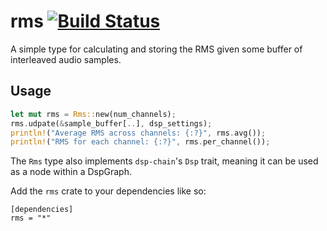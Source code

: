 # rms [![Build Status](https://travis-ci.org/RustAudio/rms.svg?branch=master)](https://travis-ci.org/RustAudio/rms)

A simple type for calculating and storing the RMS given some buffer of interleaved audio samples.


Usage
-----

```Rust
let mut rms = Rms::new(num_channels);
rms.udpate(&sample_buffer[..], dsp_settings);
println!("Average RMS across channels: {:?}", rms.avg());
println!("RMS for each channel: {:?}", rms.per_channel());
```

The `Rms` type also implements `dsp-chain`'s `Dsp` trait, meaning it can be used as a node within a DspGraph.

Add the `rms` crate to your dependencies like so:

```
[dependencies]
rms = "*"
```
